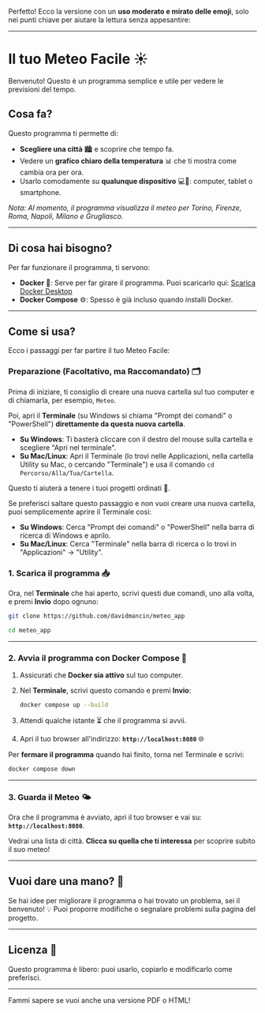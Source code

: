 Perfetto! Ecco la versione con un **uso moderato e mirato delle emoji**, solo nei punti chiave per aiutare la lettura senza appesantire:

---

# Il tuo Meteo Facile ☀️

Benvenuto! Questo è un programma semplice e utile per vedere le previsioni del tempo.

## Cosa fa?

Questo programma ti permette di:

* **Scegliere una città** 🏙️ e scoprire che tempo fa.
* Vedere un **grafico chiaro della temperatura** 📊 che ti mostra come cambia ora per ora.
* Usarlo comodamente su **qualunque dispositivo** 💻📱: computer, tablet o smartphone.

*Nota: Al momento, il programma visualizza il meteo per Torino, Firenze, Roma, Napoli, Milano e Grugliasco.*

---

## Di cosa hai bisogno?

Per far funzionare il programma, ti servono:

* **Docker** 🐳: Serve per far girare il programma. Puoi scaricarlo qui: [Scarica Docker Desktop](https://www.docker.com/products/docker-desktop/)
* **Docker Compose** ⚙️: Spesso è già incluso quando installi Docker.

---

## Come si usa? 

Ecco i passaggi per far partire il tuo Meteo Facile:

### Preparazione (Facoltativo, ma Raccomandato) 🗂️

Prima di iniziare, ti consiglio di creare una nuova cartella sul tuo computer e di chiamarla, per esempio, `Meteo`.

Poi, apri il **Terminale** (su Windows si chiama "Prompt dei comandi" o "PowerShell") **direttamente da questa nuova cartella**.

* **Su Windows**: Ti basterà cliccare con il destro del mouse sulla cartella e scegliere "Apri nel terminale".
* **Su Mac/Linux**: Apri il Terminale (lo trovi nelle Applicazioni, nella cartella Utility su Mac, o cercando "Terminale") e usa il comando `cd Percorso/Alla/Tua/Cartella`.

Questo ti aiuterà a tenere i tuoi progetti ordinati 🧹.

Se preferisci saltare questo passaggio e non vuoi creare una nuova cartella, puoi semplicemente aprire il Terminale così:

* **Su Windows**: Cerca "Prompt dei comandi" o "PowerShell" nella barra di ricerca di Windows e aprilo.
* **Su Mac/Linux**: Cerca "Terminale" nella barra di ricerca o lo trovi in "Applicazioni" -> "Utility".

### 1. Scarica il programma 📥

Ora, nel **Terminale** che hai aperto, scrivi questi due comandi, uno alla volta, e premi **Invio** dopo ognuno:

```bash
git clone https://github.com/davidmancin/meteo_app
```

```bash
cd meteo_app
```

---

### 2. Avvia il programma con Docker Compose 🚀

1. Assicurati che **Docker sia attivo** sul tuo computer.
2. Nel **Terminale**, scrivi questo comando e premi **Invio**:

   ```bash
   docker compose up --build
   ```
3. Attendi qualche istante ⏳ che il programma si avvii.
4. Apri il tuo browser all'indirizzo: **`http://localhost:8080`** 🌐

Per **fermare il programma** quando hai finito, torna nel Terminale e scrivi:

```bash
docker compose down
```

---

### 3. Guarda il Meteo 🌤️

Ora che il programma è avviato, apri il tuo browser e vai su: **`http://localhost:8080`**.

Vedrai una lista di città. **Clicca su quella che ti interessa** per scoprire subito il suo meteo!

---

## Vuoi dare una mano? 🙌

Se hai idee per migliorare il programma o hai trovato un problema, sei il benvenuto! 💡
Puoi proporre modifiche o segnalare problemi sulla pagina del progetto.

---

## Licenza 📄

Questo programma è libero: puoi usarlo, copiarlo e modificarlo come preferisci.

---

Fammi sapere se vuoi anche una versione PDF o HTML!
